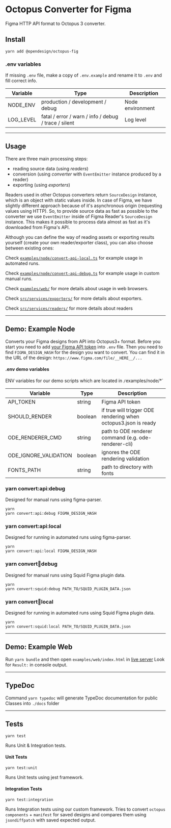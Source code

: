 # Octopus Converter for Figma

Figma HTTP API format to Octopus 3 converter.

## Install

```
yarn add @opendesign/octopus-fig
```

### .env variables

If missing `.env` file, make a copy of `.env.example` and rename it to `.env` and fill correct info.

| Variable  | Type                                                 | Description      |
| --------- | ---------------------------------------------------- | ---------------- |
| NODE_ENV  | production / development / debug                     | Node environment |
| LOG_LEVEL | fatal / error / warn / info / debug / trace / silent | Log level        |

---

## Usage

There are three main processing steps:

- reading source data (using _readers_)
- conversion (using _converter_ with `EventEmitter` instance produced by a reader)
- exporting (using _exporters_)

Readers used in other Octopus converters return `SourceDesign` instance, which is an object with static values inside.
In case of Figma, we have slightly different approach because of it's asynchronous origin (requesting values using HTTP).
So, to provide source data as fast as possible to the converter we use `EventEmitter` inside of Figma Reader's `SourceDesign` instance.
This makes it possible to process data almost as fast as it's downloaded from Figma's API.

Although you can define the way of reading assets or exporting results yourself (create your own reader/exporter class), you can also choose between existing ones:

Check [`examples/node/convert-api-local.ts`](./examples/node/convert-api-local.ts) for example usage in automated runs.

Check [`examples/node/convert-api-debug.ts`](./examples/node/convert-api-debug.ts) for example usage in custom manual runs.

Check [`examples/web/`](./examples/web/) for more details about usage in web browsers.

Check [`src/services/exporters/`](./src/services/exporters/) for more details about exporters.

Check [`src/services/readers/`](./src/services/readers/) for more details about readers

---

## Demo: Example Node

Converts your Figma designs from API into Octopus3+ format.
Before you start you need to add [your Figma API token](https://www.figma.com/developers/api#access-tokens) into `.env` file.
Then you need to find `FIGMA_DESIGN_HASH` for the design you want to convert.
You can find it in the URL of the design: `https://www.figma.com/file/__HERE__/...`

#### .env demo variables

ENV variables for our demo scripts which are located in `/`examples/node/\*`

| Variable              | Type    | Description                                                    |
| --------------------- | ------- | -------------------------------------------------------------- |
| API_TOKEN             | string  | Figma API token                                                |
| SHOULD_RENDER         | boolean | if true will trigger ODE rendering when octopus3.json is ready |
| ODE_RENDERER_CMD      | string  | path to ODE renderer command (e.g. ode-renderer-cli)           |
| ODE_IGNORE_VALIDATION | boolean | ignores the ODE rendering validation                           |
| FONTS_PATH            | string  | path to directory with fonts                                   |

### yarn convert:api:debug

Designed for manual runs using figma-parser.

```
yarn
yarn convert:api:debug FIGMA_DESIGN_HASH
```

### yarn convert:api:local

Designed for running in automated runs using figma-parser.

```
yarn
yarn convert:api:local FIGMA_DESIGN_HASH
```

### yarn convert:squid:debug

Designed for manual runs using Squid Figma plugin data.

```
yarn
yarn convert:squid:debug PATH_TO/SQUID_PLUGIN_DATA.json
```

### yarn convert:squid:local

Designed for running in automated runs using Squid Figma plugin data.

```
yarn
yarn convert:squid:local PATH_TO/SQUID_PLUGIN_DATA.json
```

---

## Demo: Example Web

Run `yarn bundle` and then open `examples/web/index.html` in [live server](https://marketplace.visualstudio.com/items?itemName=ritwickdey.LiveServer)
Look for `Result:` in console output.

---

## TypeDoc

Command `yarn typedoc` will generate TypeDoc documentation for public Classes into `./docs` folder

---

## Tests

```
yarn test
```

Runs Unit & Integration tests.

#### Unit Tests

```
yarn test:unit
```

Runs Unit tests using jest framework.

#### Integration Tests

```
yarn test:integration
```

Runs Integration tests using our custom framework.
Tries to convert `octopus components` + `manifest` for saved designs and compares them using `jsondiffpatch` with saved expected output.
